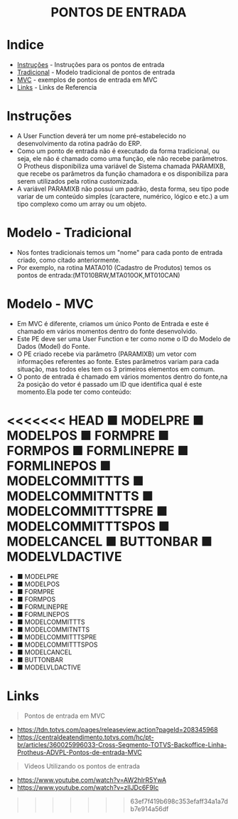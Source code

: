 <h1 align="center">
    PONTOS DE ENTRADA
</h1>

# Indice

* [Instruções](#Instruções) - Instruções para os pontos de entrada
* [Tradicional](#Tradicional) - Modelo tradicional de pontos de entrada
* [MVC](#MVC) - exemplos de pontos de entrada em MVC
* [Links](#Links) - Links de Referencia 

# Instruções

- A User Function deverá ter um nome pré-estabelecido no desenvolvimento da rotina padrão do ERP. 
- Como um ponto de entrada não é executado da forma tradicional, ou seja, ele não é chamado como uma função, ele não recebe parâmetros. O Protheus disponibiliza uma variável de Sistema chamada PARAMIXB, que recebe os parâmetros da função chamadora e os disponibiliza para serem utilizados pela rotina customizada.
- A variável PARAMIXB não possui um padrão, desta forma, seu tipo pode variar de um conteúdo simples (caractere, numérico, lógico e etc.) a um tipo complexo como um array ou um objeto.


# Modelo - Tradicional

- Nos fontes tradicionais temos um "nome" para cada ponto de entrada criado, como citado anteriormente.
- Por exemplo, na rotina MATA010 (Cadastro de Produtos) temos os pontos de entrada:(MT010BRW,MTA010OK,MT010CAN)

# Modelo - MVC

- Em MVC é diferente, criamos um único Ponto de Entrada e este é chamado em vários momentos dentro do fonte desenvolvido.
- Este PE deve ser uma User Function e ter como nome o ID do Modelo de Dados (Model) do Fonte.
- O PE criado recebe via parâmetro (PARAMIXB) um vetor com informações referentes ao fonte. Estes parâmetros variam para cada situação, mas todos eles tem os 3 primeiros elementos em comum.
- O ponto de entrada é chamado em vários momentos dentro do fonte,na 2a posição do vetor é passado um ID que identifica qual é este momento.Ela pode ter como conteúdo:

<<<<<<< HEAD
■ MODELPRE 
  ■ MODELPOS 
  ■ FORMPRE 
  ■ FORMPOS 
  ■ FORMLINEPRE 
  ■ FORMLINEPOS 
  ■ MODELCOMMITTTS 
  ■ MODELCOMMITNTTS 
  ■ MODELCOMMITTTSPRE 
  ■ MODELCOMMITTTSPOS 
  ■ MODELCANCEL 
  ■ BUTTONBAR 
  ■ MODELVLDACTIVE
=======
- ■ MODELPRE 
- ■ MODELPOS 
- ■ FORMPRE 
- ■ FORMPOS 
- ■ FORMLINEPRE 
- ■ FORMLINEPOS 
- ■ MODELCOMMITTTS 
- ■ MODELCOMMITNTTS 
- ■ MODELCOMMITTTSPRE 
- ■ MODELCOMMITTTSPOS 
- ■ MODELCANCEL 
- ■ BUTTONBAR 
- ■ MODELVLDACTIVE

# Links

> Pontos de entrada em MVC
- https://tdn.totvs.com/pages/releaseview.action?pageId=208345968
- https://centraldeatendimento.totvs.com/hc/pt-br/articles/360025996033-Cross-Segmento-TOTVS-Backoffice-Linha-Protheus-ADVPL-Pontos-de-entrada-MVC

> Videos Utilizando os pontos de entrada
- https://www.youtube.com/watch?v=AW2hIrR5YwA
- https://www.youtube.com/watch?v=zllJDc6F9Ic

            
>>>>>>> 63ef7f419b698c353efaff34a1a7db7e914a56df
